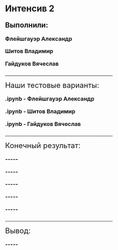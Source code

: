 **Интенсив 2**
=====================================================================
<h3><summary style="font-size: 23px;">Выполнили:</summary></h3>
<h4 style="margin-bottom: 12px;"><summary style="font-size: 18px;">Флейшгауэр Александр</summary></h4>
<h4 style="margin-bottom: 12px;"><summary style="font-size: 18px;">Шитов Владимир</summary></h4>
<h4 style="margin-bottom: 12px;"><summary style="font-size: 18px;">Гайдуков Вячеслав</summary></h4>

<h12>_______________________________________________________</h12>
<h8 align="center"><summary style="font-size: 24px;">Наши тестовые варианты:</summary> </h8>
<h4 style="margin-bottom: 12px;"><summary style="font-size: 18px;">.ipynb - Флейшгауэр Александр</summary></h4>
<h4 style="margin-bottom: 12px;"><summary style="font-size: 18px;">.ipynb - Шитов Владимир</summary></h4>
<h4 style="margin-bottom: 12px;"><summary style="font-size: 18px;">.ipynb - Гайдуков Вячеслав</summary></h4>

<h12>_______________________________________________________</h12>

<h8 align="center"><summary style="font-size: 24px;">Конечный результат:</summary> </h8>
<h4 style="margin-bottom: 12px;"><summary style="font-size: 18px;">-----</summary></h4>
<h4 style="margin-bottom: 12px;"><summary style="font-size: 18px;">-----</summary></h4>
<h4 style="margin-bottom: 12px;"><summary style="font-size: 18px;">-----</summary></h4>
<h4 style="margin-bottom: 12px;"><summary style="font-size: 18px;">-----</summary></h4>
<h4 style="margin-bottom: 12px;"><summary style="font-size: 18px;">-----</summary></h4>

<h12>_______________________________________________________</h12>

<h8 align="center"><summary style="font-size: 24px;">Вывод:</summary> </h8>
<h4 style="margin-bottom: 12px;"><summary style="font-size: 18px;">-----</summary></h4>

